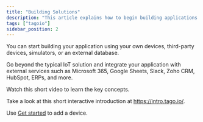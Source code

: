 ```yaml
---
title: "Building Solutions"
description: "This article explains how to begin building applications on TagoIO using your own or third-party devices, simulators, or external databases, and how to integrate with external services; it also includes an introductory video and links to getting-started resources."
tags: ["tagoio"]
sidebar_position: 2
---
```


You can start building your application using your own devices, third-party
devices, simulators, or an external database.

Go beyond the typical IoT solution and integrate your application with external
services such as Microsoft 365, Google Sheets, Slack, Zoho CRM, HubSpot, ERPs,
and more.

Watch this short video to learn the key concepts.

<YouTube videoId="UDt-iwoEiRA" title="Integrating IoT and services using Tago.io" />

Take a look at this short interactive introduction at https://intro.tago.io/.

Use [Get started](/tagoio/getting-started/getting-started.md) to add a device.
